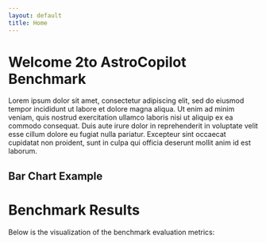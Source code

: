 ```yaml
---
layout: default
title: Home
---
```


# Welcome 2to AstroCopilot Benchmark

Lorem ipsum dolor sit amet, consectetur adipiscing elit, sed do eiusmod tempor incididunt ut labore et dolore magna aliqua. Ut enim ad minim veniam, quis nostrud exercitation ullamco laboris nisi ut aliquip ex ea commodo consequat. Duis aute irure dolor in reprehenderit in voluptate velit esse cillum dolore eu fugiat nulla pariatur. Excepteur sint occaecat cupidatat non proident, sunt in culpa qui officia deserunt mollit anim id est laborum.

## Bar Chart Example

# Benchmark Results

Below is the visualization of the benchmark evaluation metrics:

<canvas id="benchmarkChart" width="400" height="200"></canvas>

<script src="https://cdn.jsdelivr.net/npm/chart.js"></script>
<script>
  const jsonPath = "{{ site.baseurl }}/assets/json/benchmark_1.json";

  async function fetchAndProcessData() {
    try {
      const response = await fetch(jsonPath);
      const data = await response.json();

      const metrics = {
        direct_match: [],
        fuzzy_match: [],
        codebleu: [],
        codebertscore: [],
        codebertscore_rescaled: []
      };

      // Process JSON data
      data.forEach((item) => {
        item.result.forEach((result) => {
          if (result.direct_match !== null) {
            metrics.direct_match.push(result.direct_match ? 1 : 0);
          }
          if (result.fuzzy_match !== null) {
            metrics.fuzzy_match.push(result.fuzzy_match);
          }
          if (result.codebleu && result.codebleu.codebleu !== null) {
            metrics.codebleu.push(result.codebleu.codebleu);
          }
          if (result.codebertscore && result.codebertscore.F1 !== null) {
            metrics.codebertscore.push(result.codebertscore.F1);
          }
          if (
            result.codebertscore_rescaled &&
            result.codebertscore_rescaled.F1 !== null
          ) {
            metrics.codebertscore_rescaled.push(result.codebertscore_rescaled.F1);
          }
        });
      });

      // Calculate averages
      const averages = {};
      for (const [key, values] of Object.entries(metrics)) {
        averages[key] = values.length
          ? values.reduce((sum, val) => sum + val, 0) / values.length
          : 0;
      }

      renderChart(averages); // Render chart with processed data
    } catch (error) {
      console.error("Error fetching or processing JSON data:", error);
    }
  }

  function renderChart(averages) {
    const ctx = document.getElementById("benchmarkChart").getContext("2d");

    if (window.currentChart) {
      window.currentChart.destroy();
    }

    window.currentChart = new Chart(ctx, {
      type: "bar",
      data: {
        labels: Object.keys(averages),
        datasets: [
          {
            label: "Evaluation Metrics Averages",
            data: Object.values(averages),
            backgroundColor: [
              "rgba(75, 192, 192, 0.2)",
              "rgba(54, 162, 235, 0.2)",
              "rgba(255, 206, 86, 0.2)",
              "rgba(153, 102, 255, 0.2)",
              "rgba(255, 159, 64, 0.2)"
            ],
            borderColor: [
              "rgba(75, 192, 192, 1)",
              "rgba(54, 162, 235, 1)",
              "rgba(255, 206, 86, 1)",
              "rgba(153, 102, 255, 1)",
              "rgba(255, 159, 64, 1)"
            ],
            borderWidth: 1
          }
        ]
      },
      options: {
        responsive: true,
        scales: {
          y: {
            beginAtZero: true
          }
        },
        plugins: {
          legend: {
            display: true
          },
          title: {
            display: true,
            text: "Benchmark Evaluation Metrics"
          }
        }
      }
    });
  }

  fetchAndProcessData(); // Fetch and render on page load
</script>
